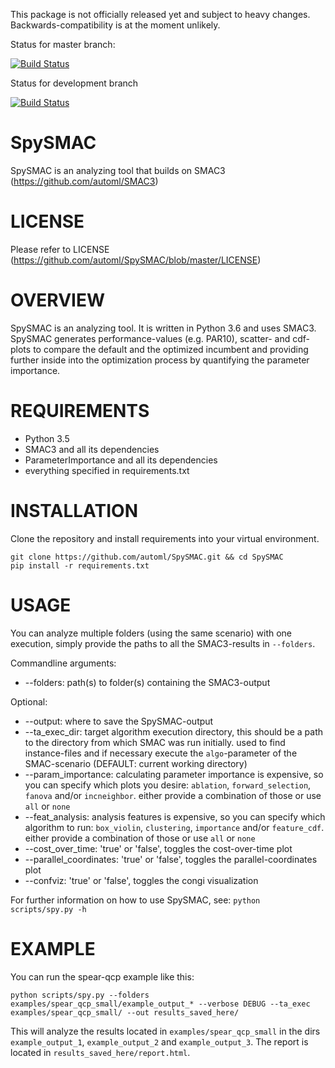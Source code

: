 This package is not officially released yet and subject to heavy changes. Backwards-compatibility is at the moment unlikely.

Status for master branch:

[![Build Status](https://travis-ci.org/automl/SpySMAC.svg?branch=master)](https://travis-ci.org/automl/SpySMAC)

Status for development branch

[![Build Status](https://travis-ci.org/automl/SpySMAC.svg?branch=development)](https://travis-ci.org/automl/SpySMAC)

# SpySMAC 
SpySMAC is an analyzing tool that builds on SMAC3 (https://github.com/automl/SMAC3)

# LICENSE 
Please refer to LICENSE (https://github.com/automl/SpySMAC/blob/master/LICENSE)

# OVERVIEW 
SpySMAC is an analyzing tool. It is written in Python 3.6 and uses SMAC3. SpySMAC generates performance-values (e.g. PAR10), scatter- and cdf-plots to compare the default and the optimized incumbent and providing further inside into the optimization process by quantifying the parameter importance.

# REQUIREMENTS
- Python 3.5
- SMAC3 and all its dependencies
- ParameterImportance and all its dependencies
- everything specified in requirements.txt

# INSTALLATION
Clone the repository and install requirements into your virtual environment.
```
git clone https://github.com/automl/SpySMAC.git && cd SpySMAC
pip install -r requirements.txt
```

# USAGE
You can analyze multiple folders (using the same scenario) with one execution, simply provide the paths to all the SMAC3-results in `--folders`.

Commandline arguments:
- --folders: path(s) to folder(s) containing the SMAC3-output

Optional:
- --output: where to save the SpySMAC-output
- --ta_exec_dir: target algorithm execution directory, this should be a path to
  the directory from which SMAC was run initially. used to find instance-files and
  if necessary execute the `algo`-parameter of the SMAC-scenario (DEFAULT:
  current working directory)
- --param_importance: calculating parameter importance is expensive, so you can
  specify which plots you desire: `ablation`, `forward_selection`, `fanova`
  and/or `incneighbor`.
  either provide a combination of those or use `all` or `none`
- --feat_analysis: analysis features is expensive, so you can specify which
  algorithm to run: `box_violin`, `clustering`, `importance` and/or `feature_cdf`.
  either provide a combination of those or use `all` or `none`
- --cost_over_time: 'true' or 'false', toggles the cost-over-time plot
- --parallel_coordinates: 'true' or 'false', toggles the parallel-coordinates plot
- --confviz: 'true' or 'false', toggles the congi visualization

For further information on how to use SpySMAC, see:
`python scripts/spy.py -h`

# EXAMPLE
You can run the spear-qcp example like this:
```
python scripts/spy.py --folders examples/spear_qcp_small/example_output_* --verbose DEBUG --ta_exec examples/spear_qcp_small/ --out results_saved_here/
```
This will analyze the results located in `examples/spear_qcp_small` in the dirs `example_output_1`, `example_output_2` and `example_output_3`.
The report is located in `results_saved_here/report.html`.
